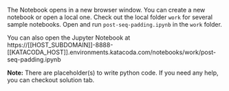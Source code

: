 The Notebook opens in a new browser window. You can create a new notebook or open a local one. Check out the local folder `work` for several sample notebooks. Open and run `post-seq-padding.ipynb` in the `work` folder.

You can also open the Jupyter Notebook at https://[[HOST_SUBDOMAIN]]-8888-[[KATACODA_HOST]].environments.katacoda.com/notebooks/work/post-seq-padding.ipynb

**Note:**
There are placeholder(s) to write python code. If you need any help, you can checkout solution tab.